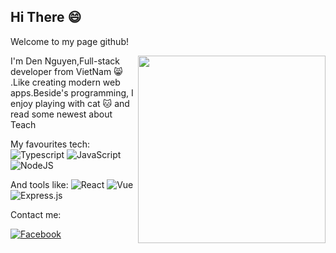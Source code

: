 
## Hi There :smile:

Welcome to my page github!

<img align="right" src="https://media.giphy.com/media/ule4vhcY1xEKQ/giphy.gif" width="300px" height="300px"/>

I'm Den Nguyen,Full-stack developer from VietNam :smile_cat: .Like creating modern web apps.Beside's programming, I enjoy playing with cat :cat: and read some newest about Teach



My favourites tech: 
<img alt="Typescript" src="https://img.shields.io/badge/TypeScript-007ACC?style=for-the-badge&logo=typescript&logoColor=white"/> <img alt="JavaScript" src="https://img.shields.io/badge/javascript%20-%23323330.svg?&style=for-the-badge&logo=javascript&logoColor=%23F7DF1E"/>
<img alt="NodeJS" src="https://img.shields.io/badge/node.js%20-%2343853D.svg?&style=for-the-badge&logo=node.js&logoColor=white"/>

And tools like:
<img alt="React" src="https://img.shields.io/badge/react%20-%2320232a.svg?&style=for-the-badge&logo=react&logoColor=%2361DAFB"/> <img alt="Vue" src="https://img.shields.io/badge/Vue.js-35495E?style=for-the-badge&logo=vue.js&logoColor=4FC08D"/> <img alt="Express.js" src="https://img.shields.io/badge/express.js%20-%23404d59.svg?&style=for-the-badge"/>

Contact me:

[<img alt="Facebook" src="https://img.shields.io/badge/LinkedIn-0077B5?style=for-the-badge&logo=linkedin&logoColor=white"/>](https://www.linkedin.com/in/den-nguyen/)


